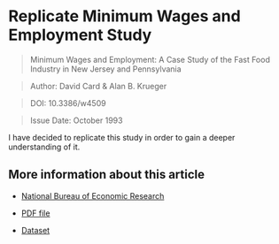 # Replicate Minimum Wages and Employment Study

> Minimum Wages and Employment: A Case Study of the Fast Food Industry in New Jersey and Pennsylvania

> Author: David Card & Alan B. Krueger

> DOI: 10.3386/w4509

> Issue Date: October 1993

I have decided to replicate this study in order to gain a deeper understanding of it.

## More information about this article

 - [National Bureau of Economic Research](https://www.nber.org/papers/w4509)
 
 - [PDF file](https://davidcard.berkeley.edu/papers/njmin-aer.pdf)
 
 - [Dataset](https://davidcard.berkeley.edu/data_sets.html)
